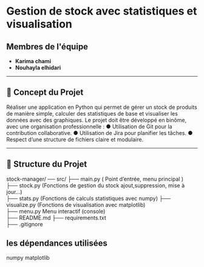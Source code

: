 # Gestion de stock avec statistiques et visualisation 

## Membres de l'équipe

- **Karima chami**
- **Nouhayla elhidari**

---

## 📝 Concept du Projet

Réaliser une application en Python qui permet de gérer un stock de produits de manière 
simple, calculer des statistiques de base et visualiser les données avec des graphiques. 
Le projet doit être développé en binôme, avec une organisation professionnelle : 
● Utilisation de Git pour la contribution collaborative. 
● Utilisation de Jira pour planifier les tâches. 
● Respect d’une structure de fichiers claire et modulaire.

---

## 📂 Structure du Projet

stock-manager/ 
── src/ 
├── main.py ( Point d’entrée, menu principal )    
├── stock.py (Fonctions de gestion du stock ajout,suppression, mise à jour…)                 
├── stats.py (Fonctions de calculs statistiques avec numpy)
├── visualize.py (Fonctions de visualisation avec matplotlib)    
├── menu.py  Menu interactif (console)                 
├── README.md
├── requirements.txt     
├── .gitignore                 


## les dépendances utilisées
numpy
matplotlib
